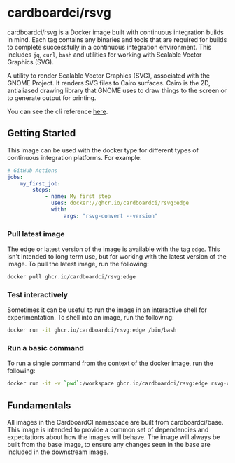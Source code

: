 # cardboardci/rsvg

cardboardci/rsvg is a Docker image built with continuous integration builds in mind. Each tag contains any binaries and tools that are required for builds to complete successfully in a continuous integration environment. This includes `jq`, `curl`, `bash` and utilities for working with Scalable Vector Graphics (SVG).

A utility to render Scalable Vector Graphics (SVG), associated with the GNOME Project. It renders SVG files to Cairo surfaces. Cairo is the 2D, antialiased drawing library that GNOME uses to draw things to the screen or to generate output for printing.

You can see the cli reference [here](https://github.com/GNOME/librsvg).

## Getting Started

This image can be used with the docker type for different types of continuous integration platforms. For example:

```yml
# GitHub Actions
jobs:
    my_first_job:
        steps:
            - name: My first step
              uses: docker://ghcr.io/cardboardci/rsvg:edge
              with:
                  args: "rsvg-convert --version"
```

### Pull latest image

The edge or latest version of the image is available with the tag `edge`. This isn't intended to long term use, but for working with the latest version of the image. To pull the latest image, run the following:

```bash
docker pull ghcr.io/cardboardci/rsvg:edge
```

### Test interactively

Sometimes it can be useful to run the image in an interactive shell for experimentation. To shell into an image, run the following:

```bash
docker run -it ghcr.io/cardboardci/rsvg:edge /bin/bash
```

### Run a basic command

To run a single command from the context of the docker image, run the following:

```bash
docker run -it -v `pwd`:/workspace ghcr.io/cardboardci/rsvg:edge rsvg-convert --version
```

## Fundamentals

All images in the CardboardCI namespace are built from cardboardci/base. This image is intended to provide a common set of dependencies and expectations about how the images will behave. The image will always be built from the base image, to ensure any changes seen in the base are included in the downstream image.
